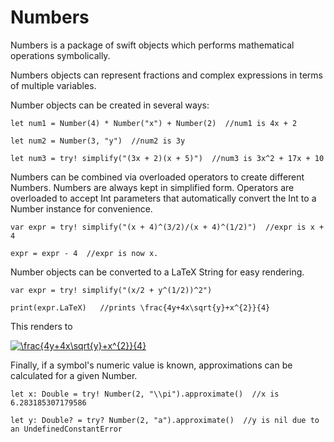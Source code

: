 # Numbers
Numbers is a package of swift objects which performs mathematical operations symbolically.

Numbers objects can represent fractions and complex expressions in terms of multiple variables.  

Number objects can be created in several ways:

`let num1 = Number(4) * Number("x") + Number(2)  //num1 is 4x + 2 `

`let num2 = Number(3, "y")  //num2 is 3y`

`let num3 = try! simplify("(3x + 2)(x + 5)")  //num3 is 3x^2 + 17x + 10`

Numbers can be combined via overloaded operators to create different Numbers.  Numbers are always kept in simplified form. Operators are overloaded to accept Int parameters that automatically convert the Int to a Number instance for convenience. 

```
var expr = try! simplify("(x + 4)^(3/2)/(x + 4)^(1/2)")  //expr is x + 4

expr = expr - 4  //expr is now x.
```

Number objects can be converted to a LaTeX String for easy rendering.

```
var expr = try! simplify("(x/2 + y^(1/2))^2")

print(expr.LaTeX)   //prints \frac{4y+4x\sqrt{y}+x^{2}}{4}
```
This renders to

<a href="https://www.codecogs.com/eqnedit.php?latex=\frac{4y&plus;4x\sqrt{y}&plus;x^{2}}{4}" target="_blank"><img src="https://latex.codecogs.com/gif.latex?\frac{4y&plus;4x\sqrt{y}&plus;x^{2}}{4}" title="\frac{4y+4x\sqrt{y}+x^{2}}{4}" /></a>

Finally, if a symbol's numeric value is known, approximations can be calculated for a given Number.

```
let x: Double = try! Number(2, "\\pi").approximate()  //x is 6.283185307179586

let y: Double? = try? Number(2, "a").approximate()  //y is nil due to an UndefinedConstantError
```
